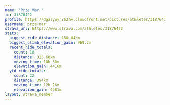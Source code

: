```yaml
---
name: 'Prze Mar '
id: 31876422
profile: https://dgalywyr863hv.cloudfront.net/pictures/athletes/31876422/22548952/6/large.jpg
username: prze-mar
strava_url: https://www.strava.com/athletes/31876422
stats:
  biggest_ride_distance: 180.04km
  biggest_climb_elevation_gain: 969.2m
  recent_ride_totals:
    count: 18
    distance: 325.68km
    moving_time: 10h 30m
    elevation_gain: 4416m
  ytd_ride_totals:
    count: 22
    distance: 394km
    moving_time: 12h 26m
    elevation_gain: 4681m
layout: strava_member
--- 
```

